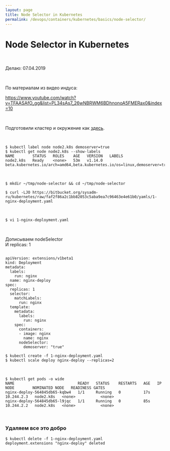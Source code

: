```yaml
---
layout: page
title: Node Selector in Kubernetes
permalink: /devops/containers/kubernetes/basics/node-selector/
---
```


# Node Selector in Kubernetes

<br/>

Делаю: 07.04.2019

<br/>

По материалам из видео индуса:

https://www.youtube.com/watch?v=TFAASAfO_gg&list=PL34sAs7_26wNBRWM6BDhnonoA5FMERax0&index=10

<br/>

Подготовили кластер и окружение как <a href="/devops/containers/kubernetes/kubeadm/prepared-cluster/">здесь</a>.

<br/>

    $ kubectl label node node2.k8s demoserver=true
    $ kubectl get node node2.k8s --show-labels
    NAME        STATUS   ROLES    AGE   VERSION   LABELS
    node2.k8s   Ready    <none>   53m   v1.14.0   beta.kubernetes.io/arch=amd64,beta.kubernetes.io/os=linux,demoserver=true,kubernetes.io/arch=amd64,kubernetes.io/hostname=node2.k8s,kubernetes.io/os=linux

<br/>

    $ mkdir ~/tmp/node-selector && cd ~/tmp/node-selector

    $ curl -LJO https://bitbucket.org/sysadm-ru/kubernetes/raw/faf2f86a2c1bb82053c5aba9ea7c96463e4e61b0/yamls/1-nginx-deployment.yaml

<br/>

    $ vi 1-nginx-deployment.yaml

<br/>

Дописываем nodeSelector  
И replicas: 1

```

apiVersion: extensions/v1beta1
kind: Deployment
metadata:
  labels:
    run: nginx
  name: nginx-deploy
spec:
  replicas: 1
  selector:
    matchLabels:
      run: nginx
  template:
    metadata:
      labels:
        run: nginx
    spec:
      containers:
      - image: nginx
        name: nginx
      nodeSelector:
        demoserver: "true"

```

    $ kubectl create -f 1-nginx-deployment.yaml
    $ kubectl scale deploy nginx-deploy --replicas=2

<br/>

    $ kubectl get pods -o wide
    NAME                            READY   STATUS    RESTARTS   AGE   IP           NODE        NOMINATED NODE   READINESS GATES
    nginx-deploy-564845db65-kqbw4   1/1     Running   0          17s   10.244.2.3   node2.k8s   <none>           <none>
    nginx-deploy-564845db65-l9jqc   1/1     Running   0          85s   10.244.2.2   node2.k8s   <none>           <none>

<br/>

### Удаляем все это добро

    $ kubectl delete -f 1-nginx-deployment.yaml
    deployment.extensions "nginx-deploy" deleted
